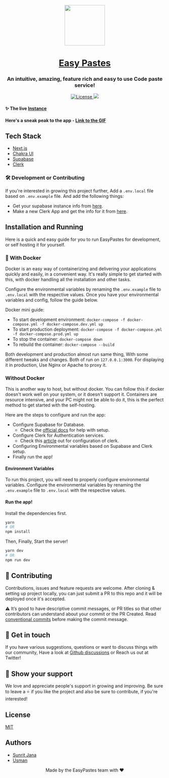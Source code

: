 <p align='center'>
  <a href="https://easypastes.tk">
    <img src="https://easypastes.tk/logo.png" height="128">
    <h1 align="center">Easy Pastes</h1>
  </a>
</p>

<h3 align="center">An intuitive, amazing, feature rich and easy to use Code paste service!</h3>

<p align="center">
  <a href="https://choosealicense.com/licenses/mit/">
    <img src="https://img.shields.io/apm/l/atomic-design-ui.svg?" alt="License" />
  </a>
  <img src="https://therealsujitk-vercel-badge.vercel.app/?app=easypastes" />
</p>

#### ✨ The live [Instance](https://easypastes.tk)

#### Here's a sneak peak to the app - [Link to the GIF](https://cdn.hashnode.com/res/hashnode/image/upload/v1627542797932/0TNW01u9N.gif)

## Tech Stack

- [Next.js](https://nextjs.org/)
- [Chakra UI](http://chakra-ui.com/)
- [Supabase](http://supabase.io/)
- [Clerk](https://clerk.dev)

### 🛠️ Development or Contributing

If you're interested in growing this project further,
Add a `.env.local` file based on `.env.example` file. And add the following things:

- Get your supabase instance info from [here](https://supabase.io).
- Make a new Clerk App and get the info for it from [here](https://clerk.dev).

## Installation and Running

Here is a quick and easy guide for you to run EasyPastes for development, or self hosting it
for yourself.

### 🐳 With Docker

Docker is an easy way of containerizing and delivering your applications quickly and easily,
in a convenient way. It's really simple to get started with this, with docker handling all the
installation and other tasks.

Configure the environmental variables by renaming the `.env.example` file to `.env.local` with
the respective values. Once you have your environmental variables and config, follow the guide below.

Docker mini guide:

- To start development environment: `docker-compose -f docker-compose.yml -f docker-compose.dev.yml up`
- To start production deployment: `docker-compose -f docker-compose.yml -f docker-compose.prod.yml up`
- To stop the container: `docker-compose down`
- To rebuild the container: `docker-compose --build`

Both development and production almost run same thing, With some different tweaks and changes.
Both of run on `127.0.0.1:3000`. For displaying it in production, Use Nginx or Apache to proxy it.

### Without Docker

This is another way to host, but without docker. You can follow this if docker doesn't work
well on your system, or it doesn't support it. Containers are resource intensive, and your PC might not
be able to do it, this is the perfect method to get started with the self-hosting.

Here are the steps to configure and run the app:

- Configure Supabase for Database.
  - Check the [official docs](https://supabase.io/docs/guides/with-nextjs) for help with setup.
- Configure Clerk for Authentication services.
  - Check this [article](https://medium.com/geekculture/mastering-clerk-authentication-with-the-next-js-standard-setup-c66b97bac724) out for configuration of clerk.
- Configuring Environmental variables based on Supabase and Clerk setup.
- Finally run the app!

#### Environment Variables

To run this project, you will need to properly configure environmental variables. Configure the
environmental variables by renaming the `.env.example` file to `.env.local` with the respective values.

#### Run the app!

Install the dependencies first.

```sh
yarn
# OR
npm install
```

Then, Finally, Start the server!

```sh
yarn dev
# OR
npm run dev
```

## 🤝 Contributing

Contributions, issues and feature requests are welcome. After cloning & setting up project locally,
you can just submit a PR to this repo and it will be deployed once it's accepted.

⚠️ It’s good to have descriptive commit messages, or PR titles so that other contributors can understand about your
commit or the PR Created. Read [conventional commits](https://www.conventionalcommits.org/en/v1.0.0-beta.3/) before
making the commit message.

## 💬 Get in touch

If you have various suggestions, questions or want to discuss things with our community, Have a look at
[Github discussions](https://github.com/max-programming/easypastes/discussions) or Reach us out at Twitter!

## 🙌 Show your support

We love and appreciate people's support in growing and improving. Be sure to leave a ⭐️ if you like the project and also be sure to contribute, if you're interested!

## License

[MIT](https://choosealicense.com/licenses/mit/)

## Authors

- [Sunrit Jana](https://github.com/janaSunrise)
- [Usman](https://github.com/max-programming)

<div align="center">Made by the EasyPastes team with ♥</div>
